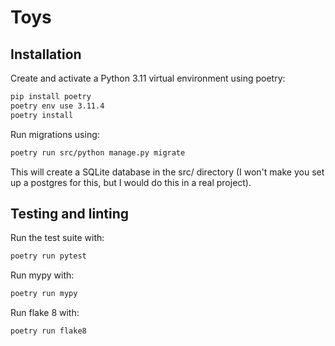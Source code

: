 # Toys

## Installation

Create and activate a Python 3.11 virtual environment using poetry:

```sh
pip install poetry
poetry env use 3.11.4
poetry install
```

Run migrations using:

```sh
poetry run src/python manage.py migrate
```

This will create a SQLite database in the src/ directory (I won't make you set up a postgres for 
this, but I would do this in a real project).


## Testing and linting

Run the test suite with:

```sh
poetry run pytest
```

Run mypy with:

```sh
poetry run mypy
```

Run flake 8 with:

```sh
poetry run flake8
```
